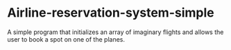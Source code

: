 # Airline-reservation-system-simple
A simple program that initializes an array of imaginary flights and allows the user to book a spot on one of the planes.
